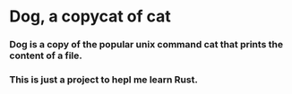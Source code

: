# Dog, a copycat of cat
### Dog is a copy of the popular unix command cat that prints the content of a file.
### This is just a project to hepl me learn Rust.
